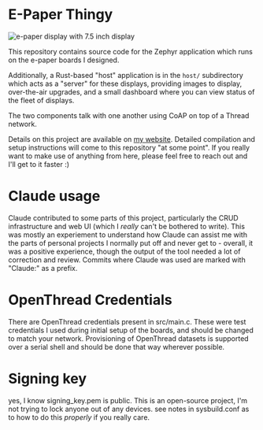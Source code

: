 E-Paper Thingy
===

![e-paper display with 7.5 inch display](.imgs/75_front.jpg)

This repository contains source code for the Zephyr application which runs on the e-paper boards I designed.

Additionally, a Rust-based "host" application is in the `host/` subdirectory which acts as a "server" for these displays, providing images to display, over-the-air upgrades, and a small dashboard where you can view status of the fleet of displays.

The two components talk with one another using CoAP on top of a Thread network.

Details on this project are available on [my website](https://alexroth.me/display/). Detailed compilation and setup instructions will come to this repository "at some point". If you really want to make use of anything from here, please feel free to reach out and I'll get to it faster :)

Claude usage
===

Claude contributed to some parts of this project, particularly the CRUD infrastructure and web UI (which I _really_ can't be bothered to write). This was mostly an experiement to understand how Claude can assist me with the parts of personal projects I normally put off and never get to - overall, it was a positive experience, though the output of the tool needed a lot of correction and review. Commits where Claude was used are marked with "Claude:" as a prefix.

OpenThread Credentials
===

There are OpenThread credentials present in src/main.c. These were test credentials I used during initial setup of the boards, and should be changed to match your network. Provisioning of OpenThread datasets is supported over a serial shell and should be done that way wherever possible.

Signing key
===
yes, I know signing_key.pem is public. This is an open-source project, I'm not trying to lock anyone out of any devices. see notes in sysbuild.conf as to how to do this _properly_ if you really care.
